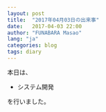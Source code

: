 ```yaml
---
layout: post
title:  "2017年04月03日の出来事"
date:   2017-04-03 22:00
author: "FUNABARA Masao"
lang: "ja"
categories: blog
tags: diary
---
```


本日は、

* システム開発

を行いました。
